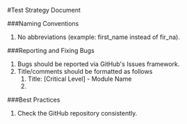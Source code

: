 #Test Strategy Document

###Naming Conventions
1. No abbreviations (example: first_name instead of fir_na).

###Reporting and Fixing Bugs
1. Bugs should be reported via GitHub's Issues framework.
2. Title/comments should be formatted as follows
   1. Title: [Critical Level] - Module Name
   2. 

###Best Practices
1. Check the GitHub repository consistently.